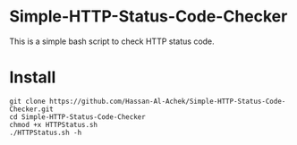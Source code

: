 # Simple-HTTP-Status-Code-Checker
This is a simple bash script to check HTTP status code.
# Install
```
git clone https://github.com/Hassan-Al-Achek/Simple-HTTP-Status-Code-Checker.git
cd Simple-HTTP-Status-Code-Checker
chmod +x HTTPStatus.sh
./HTTPStatus.sh -h
```
